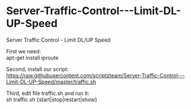 # Server-Traffic-Control---Limit-DL-UP-Speed
Server Traffic Control - Limit DL/UP Speed

First we need:  
apt-get install iproute
  
Second, install our script:  
https://raw.githubusercontent.com/scriptzteam/Server-Traffic-Control---Limit-DL-UP-Speed/master/traffic.sh

Third, edit file traffic.sh and run it:  
sh traffic.sh {start|stop|restart|show}
